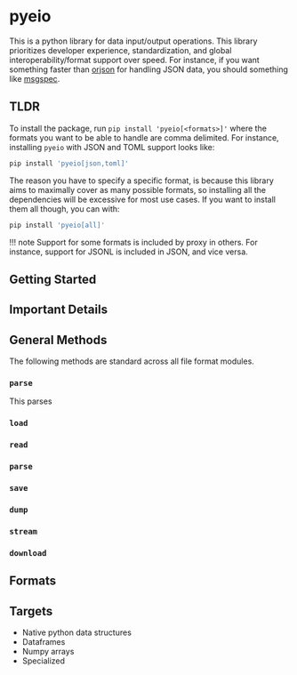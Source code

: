 # pyeio

This is a python library for data input/output operations. This library prioritizes developer experience, standardization, and global interoperability/format support over speed. For instance, if you want something faster than [orjson](https://github.com/ijl/orjson) for handling JSON data, you should something like [msgspec](https://jcristharif.com/msgspec/).

## TLDR

To install the package, run `pip install 'pyeio[<formats>]'` where the formats you want to be able to handle are comma delimited. For instance, installing `pyeio` with JSON and TOML support looks like:

```sh
pip install 'pyeio[json,toml]'
```

The reason you have to specify a specific format, is because this library aims to maximally cover as many possible formats, so installing all the dependencies will be excessive for most use cases. If you want to install them all though, you can with:

```sh
pip install 'pyeio[all]'
```

!!! note
    Support for some formats is included by proxy in others. For instance, support for JSONL is included in JSON, and vice versa.

## Getting Started


## Important Details



## General Methods

The following methods are standard across all file format modules.

### `parse`

This parses


### `load`

### `read`

### `parse`

### `save`

### `dump`

### `stream`

### `download`





## Formats

## Targets

- Native python data structures
- Dataframes
- Numpy arrays
- Specialized




